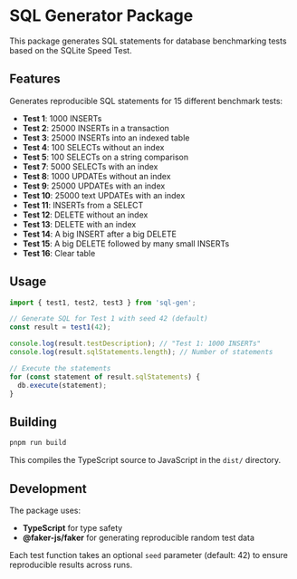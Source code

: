 # SQL Generator Package

This package generates SQL statements for database benchmarking tests based on the SQLite Speed Test.

## Features

Generates reproducible SQL statements for 15 different benchmark tests:
- **Test 1**: 1000 INSERTs
- **Test 2**: 25000 INSERTs in a transaction
- **Test 3**: 25000 INSERTs into an indexed table
- **Test 4**: 100 SELECTs without an index
- **Test 5**: 100 SELECTs on a string comparison
- **Test 7**: 5000 SELECTs with an index
- **Test 8**: 1000 UPDATEs without an index
- **Test 9**: 25000 UPDATEs with an index
- **Test 10**: 25000 text UPDATEs with an index
- **Test 11**: INSERTs from a SELECT
- **Test 12**: DELETE without an index
- **Test 13**: DELETE with an index
- **Test 14**: A big INSERT after a big DELETE
- **Test 15**: A big DELETE followed by many small INSERTs
- **Test 16**: Clear table

## Usage

```typescript
import { test1, test2, test3 } from 'sql-gen';

// Generate SQL for Test 1 with seed 42 (default)
const result = test1(42);

console.log(result.testDescription); // "Test 1: 1000 INSERTs"
console.log(result.sqlStatements.length); // Number of statements

// Execute the statements
for (const statement of result.sqlStatements) {
  db.execute(statement);
}
```

## Building

```bash
pnpm run build
```

This compiles the TypeScript source to JavaScript in the `dist/` directory.

## Development

The package uses:
- **TypeScript** for type safety
- **@faker-js/faker** for generating reproducible random test data

Each test function takes an optional `seed` parameter (default: 42) to ensure reproducible results across runs.

